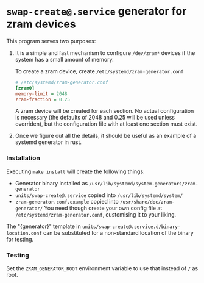 # `swap-create@.service` generator for zram devices

This program serves two purposes:

1. It is a simple and fast mechanism to configure `/dev/zram*` devices
   if the system has a small amount of memory.

   To create a zram device, create `/etc/systemd/zram-generator.conf`

   ```ini
   # /etc/systemd/zram-generator.conf
   [zram0]
   memory-limit = 2048
   zram-fraction = 0.25
   ```

   A zram device will be created for each section. No actual
   configuration is necessary (the defaults of 2048 and 0.25 will be
   used unless overriden), but the configuration file with at least
   one section must exist.

2. Once we figure out all the details, it should be useful as an
   example of a systemd generator in rust.

### Installation

Executing `make install` will create the following things:
* Generator binary installed as `/usr/lib/systemd/system-generators/zram-generator`
* `units/swap-create@.service` copied into `/usr/lib/systemd/system/`
* `zram-generator.conf.example` copied into `/usr/share/doc/zram-generator/`
You need though create your own config file at `/etc/systemd/zram-generator.conf`, customising it to your liking.

The "{generator}" template in `units/swap-create@.service.d/binary-location.conf`
can be substituted for a non-standard location of the binary for testing.

### Testing

Set the `ZRAM_GENERATOR_ROOT` environment variable to use that
instead of `/` as root.
